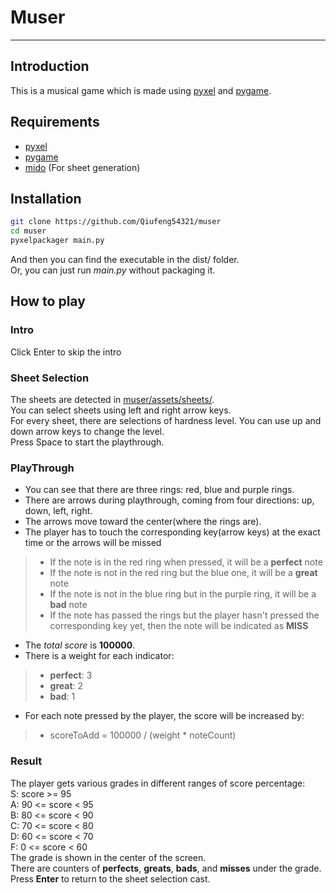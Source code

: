 # Muser

------

## Introduction

This is a musical game which is made using [pyxel](https://pypi.org/project/pyxel/) and [pygame](https://pypi.org/project/pygame/).

## Requirements

+ [pyxel](https://pypi.org/project/pyxel/)
+ [pygame](https://pypi.org/project/pygame/)
+ [mido](https://pypi.org/project/mido/) (For sheet generation)

## Installation

```bash
git clone https://github.com/Qiufeng54321/muser
cd muser
pyxelpackager main.py
```

And then you can find the executable in the dist/ folder.  
Or, you can just run *main.py* without packaging it.

## How to play

### Intro

Click Enter to skip the intro

### Sheet Selection
The sheets are detected in [muser/assets/sheets/](muser/assets/sheets/).  
You can select sheets using left and right arrow keys.  
For every sheet, there are selections of hardness level. You can use up and down arrow keys to change the level.  
Press Space to start the playthrough.

### PlayThrough

+ You can see that there are three rings: red, blue and purple rings.  
+ There are arrows during playthrough, coming from four directions: up, down, left, right.  
+ The arrows move toward the center(where the rings are).  
+ The player has to touch the corresponding key(arrow keys) at the exact time or the arrows will be missed

> + If the note is in the red ring when pressed, it will be a **perfect** note
> + If the note is not in the red ring but the blue one, it will be a **great** note
> + If the note is not in the blue ring but in the purple ring, it will be a **bad** note
> + If the note has passed the rings but the player hasn't pressed the corresponding key yet, then the note will be indicated as **MISS**
>
+ The *total score* is **100000**.
+ There is a weight for each indicator:
>
> + **perfect**: 3
> + **great**: 2
> + **bad**: 1
>
+ For each note pressed by the player, the score will be increased by:  

> + scoreToAdd = 100000 / (weight * noteCount)
>
### Result

The player gets various grades in different ranges of score percentage:  
S: score >= 95  
A: 90 <= score < 95  
B: 80 <= score < 90  
C: 70 <= score < 80  
D: 60 <= score < 70  
F: 0 <= score < 60  
The grade is shown in the center of the screen.  
There are counters of **perfects**, **greats**, **bads**, and **misses** under the grade.  
Press **Enter** to return to the sheet selection cast.
